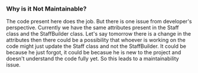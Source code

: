 ### Why is it Not Maintainable?

The code present here does the job. 
But there is one issue from developer's perspective.
Currently we have the same attributes present in the Staff class and the StaffBuilder class. Let's say tomorrow there is a change in the attributes then there could be a possibility that whoever is working on the code might just update the Staff class and not the StaffBuilder.
It could be because he just forgot, it could be becasue he is new to the project and doesn't understand the code fully yet. So this leads to a maintainability issue.
